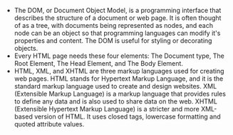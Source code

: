 - The DOM, or Document Object Model, is a programming interface that describes the structure of a document or web page. It is often thought of as a tree, with documents being represented as nodes, and each node can be an object so that programming languages can modify it's properties and content. The DOM is useful for styling or decorating objects.
- Every HTML page needs these four elements: The Document type, The Root Element, The Head Element, and The Body Element.
- HTML, XML, and XHTML are three markup languages used for creating web pages. HTML stands for Hypertext Markup Language, and it is the standard markup language used to create and design websites. XML (Extensible Markup Language) is a markup language that provides rules to define any data and is also used to share data on the web. XHTML (Extensible Hypertext Markup Language) is a stricter and more XML-based version of HTML. It uses closed tags, lowercase formatting and quoted attribute values. 
